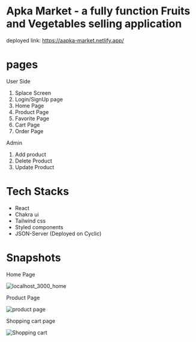 # Apka Market - a fully function Fruits and Vegetables selling application
deployed link: https://aapka-market.netlify.app/


# pages

User Side


1. Splace Screen
2. Login/SignUp page
3. Home Page
4. Product Page
5. Favorite Page
6. Cart Page
7. Order Page



Admin

1. Add product
2. Delete Product 
3. Update Product

# Tech Stacks
 - React
 - Chakra ui
 - Tailwind css
 - Styled components
 - JSON-Server (Deployed on Cyclic)

# Snapshots
Home Page

  ![localhost_3000_home](https://github.com/izhar100/rigid-yarn-4261/assets/95142289/beb573e3-e9fa-4ada-bfcc-84167923be9e)
  
  Product Page
  
  ![product page](https://github.com/izhar100/rigid-yarn-4261/assets/95142289/44a6cc7c-ba4c-4181-8ceb-1896331efae8)

Shopping cart page

![Shopping cart](https://github.com/izhar100/rigid-yarn-4261/assets/95142289/297f0486-7bb2-4300-969d-215cd8ecb4ce)


